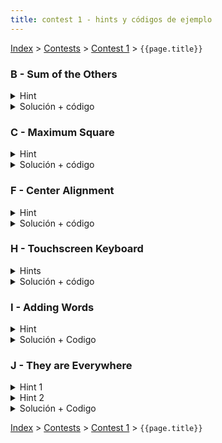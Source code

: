 ```yaml
---
title: contest 1 - hints y códigos de ejemplo
---
```


[Index](../index) > [Contests](../contests) > [Contest 1](../contests#contest-1) > ```{{page.title}}```

### B - Sum of the Others
<details> 
  <summary>Hint</summary>
  Problema bien fácil de implementación
</details>
<details> 
  <summary>Solución + código</summary>
  Al sumar todos los números en una linea podemos obtener la suma de los numeros que deberían estar a la izquierda del signo =, más el resultado de sumarlos, es decir al sumar obtenemos el doble del número que buscamos, basta dividir por dos este número.
  <a href="https://github.com/BenjaminRubio/CompetitiveProgramming/blob/master/Problems/Kattis/SumOfTheOthers.py">Solución ejemplo (Python)</a>,  <a href="https://github.com/BenjaminRubio/CompetitiveProgramming/blob/master/Problems/Kattis/SumOfTheOthers.cpp">Solución ejemplo (C++)</a>
</details>

### C - Maximum Square
<details> 
  <summary>Hint</summary>
  Si se fijan, para tener un cuadrado de NxN es necesario tener al menor N tablas de al menos N de largo
</details>
<details> 
  <summary>Solución + código</summary>
  Una estrategia óptima es tener los largos de las tablas ordenados de mayor a menor, de esta forma si recorremos el arreglo ordenado se tendrá que en el momento en que la cantidad de tablas restantes sea menor o igual al tamaño de la tabla siguiente ese será el largo del cuadrado óptimo (Si no lo fuera deberían haber más que esa cantidad de tablas con tamaño mayor, lo cual no es posible porque tenemos las tablas ordenadas).
  <a href="https://github.com/BenjaminRubio/CompetitiveProgramming/blob/master/Problems/Codeforces/MaximumSquare.py">Solución ejemplo (Python)</a>,  <a href="https://github.com/BenjaminRubio/CompetitiveProgramming/blob/master/Problems/Codeforces/MaximumSquare.cpp">Solución ejemplo (C++)</a>
</details>

### F - Center Alignment
<details> 
   <summary>Hint</summary>
   Problema bien fácil de implementación
</details>
<details>
   <summary>Solución + código</summary>
   Básicamente hay que leer todas las líneas primero, calcular el ancho máximo, y luego iterar sobre las líneas calculando el whitespace con el que hay que rellenar, y si no es divisible por 2 ir alternando entre dejar uno menos a la izquierda y derecha (se puede usar una variable booleana). <a href="https://github.com/PabloMessina/Competitive-Programming-Material/blob/master/Solved%20problems/Codeforces/5B_CenterAlignment.py">Solución ejemplo (Python)</a>,  <a href="https://github.com/PabloMessina/Competitive-Programming-Material/blob/master/Solved%20problems/Codeforces/5B_CenterAlignment.cpp">Solución ejemplo (C++)</a>.
</details>

### H - Touchscreen Keyboard
<details> 
   <summary>Hints</summary>
   No tiene mucha ciencia, básicamente la dificultad están en saber implementarlo bien.
</details>
<details> 
  <summary>Solución + código</summary>
   Como primer paso podemos precomputar la fila y la columna de cada letra del alfabeto. Por ejemplo la letra 'q' tiene fila 0 y columna 0, mientras que la letra 'f' tiene fila 1 y columna 3. Después es fácil definir una función para calcular la distancia entre 2 strings: iteramos sobre los caracteres de forma sincronizada y calculamos la distancia manhattan entre sus posiciones (abs(fila1 - fila2) + abs(col1 - col2)) y las sumamos. Después es cosa de leer los strings del input, armar una lista de pares (distancia, palabra), ordenarlos lexicográficamente y al final imprimir. <a href="https://github.com/PabloMessina/Competitive-Programming-Material/blob/master/Solved%20problems/kattis/TouchscreenKeyboard.cpp">Código de ejemplo</a>
</details>

### I - Adding Words
<details>
  <summary> Hint </summary>
  No tiene mucha ciencia, básicamente hay que implementar las operaciones que piden. Pero hay que tener cuidado con un caso borde: cuando una variable es redefinida, ¿qué pasa con el valor antiguo que era apuntado por esa variable?
</details>
<details>
  <summary> Solución + Codigo </summary>
  Podemos guardar las variables y sus definiciones con diccionarios / maps, uno que mapee de variable a valor y otro de valor a variable. El caso borde mencionado en el hint básicamente se traduce en que al redefinir una variable, antes de redefinirla tenemos que buscar su valor antiguo y borrarlo del diccionario que mapea de valor a variable (o si no nos va a quedar un valor obsoleto que ya no es apuntado por ninguna variable). El resto es detalles de implementación. <a href="https://github.com/PabloMessina/Competitive-Programming-Material/blob/master/Solved%20problems/kattis/AddingWords.py">Solución ejemplo (Python)</a>, <a href="https://github.com/PabloMessina/Competitive-Programming-Material/blob/master/Solved%20problems/kattis/AddingWords.cpp">Solución ejemplo (C++)</a>
</details>

### J - They are Everywhere
<details>
  <summary>Hint 1</summary>
  Básicamente tenemos una lista de letras. Ahora, pensemos en la sublista que va desde i hasta j (en Python, L[i:j+1]). ¿Cómo podemos averiguar rápidamente si es que la letra 'A' aparece en L[i:j+1]? ... piénsalo un poco antes de seguir leyendo, pero aquí un spoiler de cómo se puede hacer: como son 52 letras ('a' - 'z' y 'A' - 'Z'), podemos definir 52 arreglos del mismo largo que nuestro arreglo de letras, es decir podemos definir una matriz counts[52][largo_arreglo_letras]. Entonces, supongamos que la letra 'A' tiene índice 26, podemos hacer que counts[26][i] = la cantidad de veces que 'A' está presente en L desde la posición 0 hasta la posición i. Notar que counts[26][i] = counts[26][i-1] si L[i] no es 'A' y counts[26][i] = counts[26][i-1] + 1 si L[i] es 'A' (o sea, si en esta posición aparece 'A', le sumo 1 al contandor, y si no aparece, el contador sigue igual). Podemos hacer eso para las 52 letras. Luego es fácil saber si 'A' está presente o no entre i y j. ¿Cuántas veces aparece 'A' en ese rango? Respuesta: counts[26][j] - counts[26][i-1] (** hay que tener cuidado con el caso borde en que i justo es 0, para no salirnos del arreglo).
</details>
<details>
  <summary>Hint 2</summary>
  Supongamos que estamos parados en la posición i y nos pregunamos: ¿cuál es el primer j (j >= i) hacia la derecha a partir del cual se cumple que todas las letras aparecen entre i y j? Notar que si sabemos esa respuesta para cada i (desde 0 hasta n-1), nos quedamos con el mínimo entre todas las respuestas y ese es la respuesta al problema original, ¿verdad? Hay un detalle: la forma ingenua de hacer esto sería con 2 fors anidados, lo cual nos da una complejidad cuadrática O(n^2) y eso nos daría TLE. ¿Se puede hacer más eficiente?
</details>
<details>
  <summary>Solución + Codigo</summary>
  Precomputamos la matriz indicada por el hint 1 y luego para encontrar la respuesta al problema usamos la técnica de 2 punteros o "two pointers": tenemos un puntero i que marca el inicio del intervalo y un puntero j que marca el fin del intervalo. Tanto el i como el j siempre avanzan (ninguno retrocede, por eso la técnica es lineal, no cuadrática). Partimos con i = j = 0. Dados un i y un j fijos, saber si están todos los pokemones en el intervalo es fácil: iteramos sobre todos los pokemones que nos interesan (a lo más 52) y chequeamos si todos los contadores son positivos en el intervalo (revisar hint 1). Mientras no se cumpla la condición, avanzamos el j hacia la derecha hasta la condición se cumpla por primera vez (y ahí encontramos el óptimo para este i en específico). Luego avanzamos el i uno a la derecha. La pregunta es, ¿qué hacemos con el j ahora? Notar que no tiene sentido hacer retroceder el j: si hubiera un j más a la izquierda que le sirva al i+1, con mayor razón le habría servido al i anterior y por lo tanto el j no estaría parado donde está parado ahora. Por eso repetimos lo mismo de antes y el j nunca retrocede. La respuesta es el mínimo entre las respuestas de todos los i's. <a href="https://github.com/PabloMessina/Competitive-Programming-Material/blob/master/Solved%20problems/Codeforces/701C_TheyAreEverywhere.cpp">Código de ejemplo</a>
</details>

<!-- <details> 
  <summary>Hint</summary>   
</details>
<details> 
  <summary>Solución + código</summary>
  <a href="">Código de ejemplo</a>
</details> -->

[Index](../index) > [Contests](../contests) > [Contest 1](../contests#contest-1) > ```{{page.title}}```
